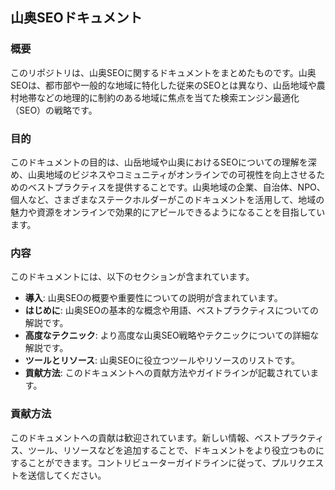 ## 山奥SEOドキュメント

### 概要
このリポジトリは、山奥SEOに関するドキュメントをまとめたものです。山奥SEOは、都市部や一般的な地域に特化した従来のSEOとは異なり、山岳地域や農村地帯などの地理的に制約のある地域に焦点を当てた検索エンジン最適化（SEO）の戦略です。

### 目的
このドキュメントの目的は、山岳地域や山奥におけるSEOについての理解を深め、山奥地域のビジネスやコミュニティがオンラインでの可視性を向上させるためのベストプラクティスを提供することです。山奥地域の企業、自治体、NPO、個人など、さまざまなステークホルダーがこのドキュメントを活用して、地域の魅力や資源をオンラインで効果的にアピールできるようになることを目指しています。

### 内容
このドキュメントには、以下のセクションが含まれています。

- **導入**: 山奥SEOの概要や重要性についての説明が含まれています。
- **はじめに**: 山奥SEOの基本的な概念や用語、ベストプラクティスについての解説です。
- **高度なテクニック**: より高度な山奥SEO戦略やテクニックについての詳細な解説です。
- **ツールとリソース**: 山奥SEOに役立つツールやリソースのリストです。
- **貢献方法**: このドキュメントへの貢献方法やガイドラインが記載されています。

### 貢献方法
このドキュメントへの貢献は歓迎されています。新しい情報、ベストプラクティス、ツール、リソースなどを追加することで、ドキュメントをより役立つものにすることができます。コントリビューターガイドラインに従って、プルリクエストを送信してください。
